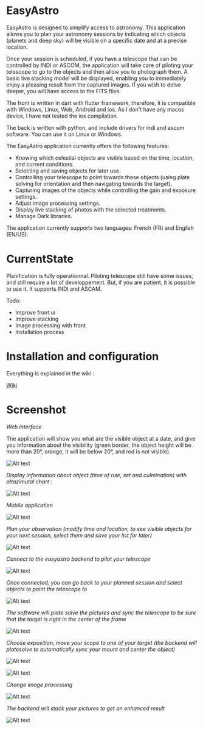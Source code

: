 
# EasyAstro
EasyAstro is designed to simplify access to astronomy. This application allows you to plan your astronomy sessions by indicating which objects (planets and deep sky) will be visible on a specific date and at a precise location.

Once your session is scheduled, if you have a telescope that can be controlled by INDI or ASCOM, the application will take care of piloting your telescope to go to the objects and then allow you to photograph them. A basic live stacking model will be displayed, enabling you to immediately enjoy a pleasing result from the captured images. If you wish to delve deeper, you will have access to the FITS files.

The front is written in dart with flutter framework, therefore, it is compatible with Windows, Linux, Web, Android and ios. As I don't have any macos device, I have not tested the ios compilation.

The back is written with python, and include drivers for indi and ascom software. You can use it on Linux or Windows. 

The EasyAstro application currently offers the following features:

-  Knowing which celestial objects are visible based on the time, location, and current conditions.
-  Selecting and saving objects for later use.
-  Controlling your telescope to point towards these objects (using plate solving for orientation and then navigating towards the target).
-  Capturing images of the objects while controlling the gain and exposure settings.
-  Adjust image processing settings.
-  Display live stacking of photos with the selected treatments.
-  Manage Dark libraries.

The application currently supports two languages: French (FR) and English (EN/US).

# CurrentState
Planification is fully operationnal. Piloting telescope still have some issues, and still require a lot of developpement. But, if you are patient, it is possible to use it.
It supports INDI and ASCAM.


Todo: 
- Improve front ui 
- Improve stacking
- Image processing with front
- Installation process

# Installation and configuration

Everything is explained in the wiki : 

[Wiki](https://github.com/air01a/EasyAstro/wiki)


# Screenshot

*Web interface* 

The application will show you what are the visible object at a date, and give you information about the visibility (green border, the object height will be more than 20°, orange, it will be below 20°, and red is not visible).

![Alt text](https://github.com/air01a/EasyAstro/blob/main/doc/web.jpg?raw=true "Web interface")

*Display information about object (time of rise, set and culmination) with altazimutal chart :* 

![Alt text](https://github.com/air01a/EasyAstro/blob/main/doc/web2.jpg?raw=true "Web interface")

*Mobile application*

![Alt text](https://github.com/air01a/EasyAstro/blob/main/doc/1.jpg?raw=true "Plan your observation")

*Plan your observation (modify time and location, to see visible objects for your next session, select them and save your list for later)*

![Alt text](https://github.com/air01a/EasyAstro/blob/main/doc/plan.jpg?raw=true "Plan your observation")


*Connect to the easyastro backend to pilot your telescope*

![Alt text](https://github.com/air01a/EasyAstro/blob/main/doc/server.png?raw=true "Pilot your telescope")

*Once connected, you can go back to your planned session and select objects to point the telescope to*

![Alt text](https://github.com/air01a/EasyAstro/blob/main/doc/goto.jpg?raw=true "Plan your observation")

*The software will plate solve the pictures and sync the telescope to be sure that the target is right in the center of the frame*

![Alt text](https://github.com/air01a/EasyAstro/blob/main/doc/gotoend.jpg?raw=true "Plan your observation")

*Choose exposition, move your scope to one of your target (the backend will platesolve to automatically sync your mount and center the object)*

![Alt text](https://github.com/air01a/EasyAstro/blob/main/doc/telescop2.png?raw=true "Pilot your telescope")

![Alt text](https://github.com/air01a/EasyAstro/blob/main/doc/expogain.jpg?raw=true "Plan your observation")

*Change image processing*

![Alt text](https://github.com/air01a/EasyAstro/blob/main/doc/imageprocessing.jpg?raw=true "Process your image")


*The backend will stack your pictures to get an enhanced result*

![Alt text](https://github.com/air01a/EasyAstro/blob/main/doc/m97_stacking.png?raw=true "Live Stacking")
